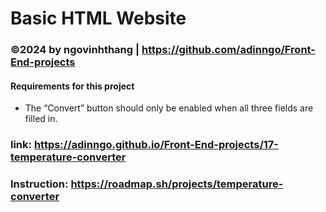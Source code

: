 # Basic HTML Website 
### ©2024 by ngovinhthang | https://github.com/adinngo/Front-End-projects

#### Requirements for this project
  * The “Convert” button should only be enabled when all three fields are filled in.
### link: https://adinngo.github.io/Front-End-projects/17-temperature-converter
### Instruction: https://roadmap.sh/projects/temperature-converter